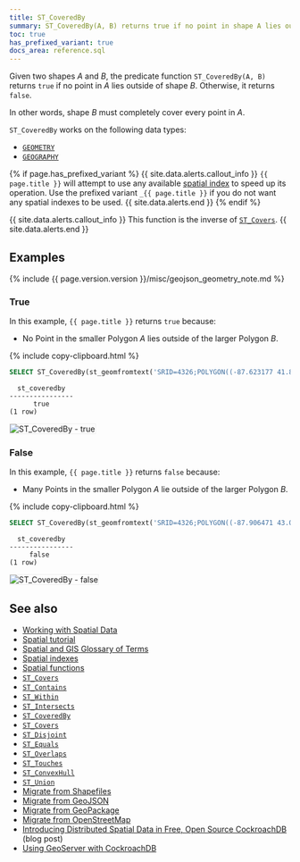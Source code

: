 ```yaml
---
title: ST_CoveredBy
summary: ST_CoveredBy(A, B) returns true if no point in shape A lies outside of shape B
toc: true
has_prefixed_variant: true
docs_area: reference.sql
---
```


Given two shapes _A_ and _B_, the predicate function `ST_CoveredBy(A, B)` returns `true` if no point in _A_ lies outside of shape _B_.  Otherwise, it returns `false`.

In other words, shape _B_ must completely cover every point in _A_.

`ST_CoveredBy` works on the following data types:

- [`GEOMETRY`](spatial-glossary.html#geometry)
- [`GEOGRAPHY`](spatial-glossary.html#geography)


{%  if page.has_prefixed_variant %}
{{ site.data.alerts.callout_info }}
`{{ page.title }}` will attempt to use any available [spatial index](spatial-indexes.html) to speed up its operation.  Use the prefixed variant `_{{ page.title }}` if you do not want any spatial indexes to be used.
{{ site.data.alerts.end }}
{%  endif %}

{{ site.data.alerts.callout_info }}
This function is the inverse of [`ST_Covers`](st_covers.html).
{{ site.data.alerts.end }}

## Examples

{%  include {{ page.version.version }}/misc/geojson_geometry_note.md %}

### True

In this example, `{{ page.title }}` returns `true` because:

- No Point in the smaller Polygon _A_ lies outside of the larger Polygon _B_.

{%  include copy-clipboard.html %}
~~~ sql
SELECT ST_CoveredBy(st_geomfromtext('SRID=4326;POLYGON((-87.623177 41.881832, -90.199402 38.627003, -82.446732 38.413651, -87.623177 41.881832))'), st_geomfromtext('SRID=4326;POLYGON((-87.906471 43.038902, -95.992775 36.153980, -75.704722 36.076944, -87.906471 43.038902))'));
~~~

~~~
  st_coveredby
----------------
      true
(1 row)
~~~

<img src="{{  'images/v21.2/geospatial/st_coveredby_true.png' | relative_url  }}" alt="ST_CoveredBy - true" style="border:1px solid #eee;max-width:100%" />

### False

In this example, `{{ page.title }}` returns `false` because:

- Many Points in the smaller Polygon _A_ lie outside of the larger Polygon _B_.

{%  include copy-clipboard.html %}
~~~ sql
SELECT ST_CoveredBy(st_geomfromtext('SRID=4326;POLYGON((-87.906471 43.038902, -95.992775 36.153980, -75.704722 36.076944, -87.906471 43.038902))'), st_geomfromtext('SRID=4326;POLYGON((-84.191605 39.758949, -75.165222 39.952583, -78.878738 42.880230, -84.191605 39.758949))'));
~~~

~~~
  st_coveredby
----------------
     false
(1 row)
~~~

<img src="{{  'images/v21.2/geospatial/st_coveredby_false.png' | relative_url  }}" alt="ST_CoveredBy - false" style="border:1px solid #eee;max-width:100%" />

## See also

- [Working with Spatial Data](spatial-data.html)
- [Spatial tutorial](spatial-tutorial.html)
- [Spatial and GIS Glossary of Terms](spatial-glossary.html)
- [Spatial indexes](spatial-indexes.html)
- [Spatial functions](functions-and-operators.html#spatial-functions)
- [`ST_Covers`](st_covers.html)
- [`ST_Contains`](st_contains.html)
- [`ST_Within`](st_within.html)
- [`ST_Intersects`](st_intersects.html)
- [`ST_CoveredBy`](st_coveredby.html)
- [`ST_Covers`](st_covers.html)
- [`ST_Disjoint`](st_disjoint.html)
- [`ST_Equals`](st_equals.html)
- [`ST_Overlaps`](st_overlaps.html)
- [`ST_Touches`](st_touches.html)
- [`ST_ConvexHull`](st_convexhull.html)
- [`ST_Union`](st_union.html)
- [Migrate from Shapefiles](migrate-from-shapefiles.html)
- [Migrate from GeoJSON](migrate-from-geojson.html)
- [Migrate from GeoPackage](migrate-from-geopackage.html)
- [Migrate from OpenStreetMap](migrate-from-openstreetmap.html)
- [Introducing Distributed Spatial Data in Free, Open Source CockroachDB](https://www.cockroachlabs.com/blog/spatial-data/) (blog post)
- [Using GeoServer with CockroachDB](geoserver.html)
